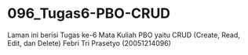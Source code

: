 # 096_Tugas6-PBO-CRUD
Laman ini berisi Tugas ke-6 Mata Kuliah PBO yaitu CRUD (Create, Read, Edit, dan Delete)
Febri Tri Prasetyo (20051214096)
